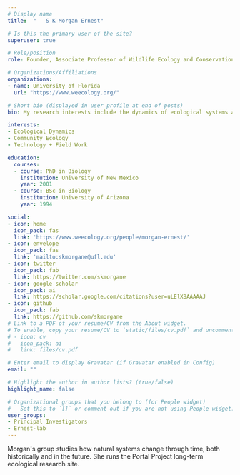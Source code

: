 ```yaml
---
# Display name
title:  "   S K Morgan Ernest"

# Is this the primary user of the site?
superuser: true

# Role/position
role: Founder, Associate Professor of Wildlife Ecology and Conservation

# Organizations/Affiliations
organizations:
- name: University of Florida
  url: "https://www.weecology.org/"

# Short bio (displayed in user profile at end of posts)
bio: My research interests include the dynamics of ecological systems and the integration of technology and field work

interests:
- Ecological Dynamics
- Community Ecology
- Technology + Field Work

education:
  courses:
  - course: PhD in Biology
    institution: University of New Mexico
    year: 2001
  - course: BSc in Biology
    institution: University of Arizona
    year: 1994

social:
- icon: home
  icon_pack: fas
  link: 'https://www.weecology.org/people/morgan-ernest/'
- icon: envelope
  icon_pack: fas
  link: 'mailto:skmorgane@ufl.edu'
- icon: twitter
  icon_pack: fab
  link: https://twitter.com/skmorgane
- icon: google-scholar
  icon_pack: ai
  link: https://scholar.google.com/citations?user=uLElX8AAAAAJ
- icon: github
  icon_pack: fab
  link: https://github.com/skmorgane
# Link to a PDF of your resume/CV from the About widget.
# To enable, copy your resume/CV to `static/files/cv.pdf` and uncomment the lines below.
# - icon: cv
#   icon_pack: ai
#   link: files/cv.pdf

# Enter email to display Gravatar (if Gravatar enabled in Config)
email: ""

# Highlight the author in author lists? (true/false)
highlight_name: false

# Organizational groups that you belong to (for People widget)
#   Set this to `[]` or comment out if you are not using People widget.
user_groups:
- Principal Investigators
- Ernest-lab
---
```


Morgan's group studies how natural systems change through time, both historically and in the future. She runs the Portal Project long-term ecological research site.
